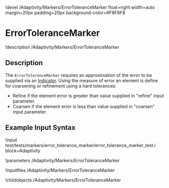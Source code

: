 !devel /Adaptivity/Markers/ErrorToleranceMarker float=right width=auto margin=20px padding=20px background-color=#F8F8F8

# ErrorToleranceMarker
!description /Adaptivity/Markers/ErrorToleranceMarker

## Description
The `ErrorTolerenceMarker` requires an approximation of
the error to be supplied via an
[Indicator](/Indicators/Overview.md). Using the measure of error an
element is define for coarsening or refinement using a hard tolerances:

* Refine if the element error is greater than value supplied in "refine" input parameter.
* Coarsen if the element error is less than value supplied in "coarsen" input parameter.

## Example Input Syntax
!input test/tests/markers/error_tolerance_marker/error_tolerance_marker_test.i block=Adaptivity

!parameters /Adaptivity/Markers/ErrorToleranceMarker

!inputfiles /Adaptivity/Markers/ErrorToleranceMarker

!childobjects /Adaptivity/Markers/ErrorToleranceMarker

